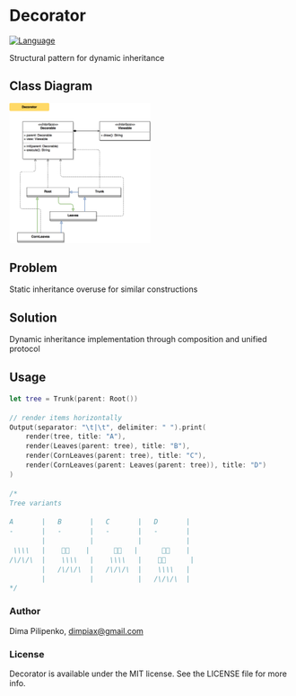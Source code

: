 # Decorator

[![Language](https://img.shields.io/badge/swift-4.0-fec42e.svg)](https://swift.org/blog/swift-4-0-released/)

Structural pattern for dynamic inheritance

## Class Diagram
<img src="./diagram.png" width="50%" height="50%">

## Problem
Static inheritance overuse for similar constructions

## Solution
Dynamic inheritance implementation through composition and unified protocol

## Usage
```swift
let tree = Trunk(parent: Root())

// render items horizontally
Output(separator: "\t|\t", delimiter: " ").print(
    render(tree, title: "A"),
    render(Leaves(parent: tree), title: "B"),
    render(CornLeaves(parent: tree), title: "C"),
    render(CornLeaves(parent: Leaves(parent: tree)), title: "D")
)

/*
Tree variants

A     	|	B     	|	C     	|	D     	|
-     	|	-     	|	-     	|	-     	|
      	|	      	|	      	|	      	|
 \\\\ 	|	 🌿🌿    |	  🌽🌽   |	  🌽🌽    |
/\/\/\	|	 \\\\ 	|	 \\\\ 	|	 🌿🌿  	 |
      	|	/\/\/\	|	/\/\/\	|	 \\\\ 	|
      	|	      	|	      	|	/\/\/\	|
*/
```

### Author
Dima Pilipenko, dimpiax@gmail.com

### License
Decorator is available under the MIT license. See the LICENSE file for more info.
